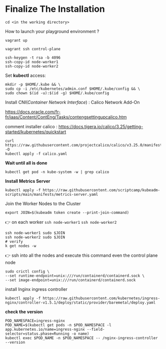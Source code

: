 # Finalize The Installation



```shell
cd <in the working directory>
```



How to launch your playground environment ?


```shell
vagrant up
```

```shell
vagrant ssh control-plane
```

```shell
ssh-keygen -t rsa -b 4096
ssh-copy-id node-worker1
ssh-copy-id node-worker2
```

Set **kubectl** access:

```shell
mkdir -p $HOME/.kube && \
sudo cp -i /etc/kubernetes/admin.conf $HOME/.kube/config && \
sudo chown $(id -u):$(id -g) $HOME/.kube/config
```

Install CNI(*Container Network Interface*) : Calico Network Add-On

https://docs.oracle.com/fr-fr/iaas/Content/ContEng/Tasks/contengsettingupcalico.htm

comment installer calico : https://docs.tigera.io/calico/3.25/getting-started/kubernetes/quickstart

```shell
curl https://raw.githubusercontent.com/projectcalico/calico/v3.25.0/manifests/calico.yaml -O
kubectl apply -f calico.yaml
```



**Wait until all is done**

```shell
kubectl get pod -n kube-system -w | grep calico
```



**Install Metrics Server**

```shell
kubectl apply -f https://raw.githubusercontent.com/scriptcamp/kubeadm-scripts/main/manifests/metrics-server.yaml
```



Join the Worker Nodes to the Cluster

```shell
export JOIN=$(kubeadm token create --print-join-command)
```

:point_right: on each worker `ssh node-worker1`  `ssh node-worker2`

```shell
ssh node-worker1 sudo $JOIN
ssh node-worker2 sudo $JOIN
# verify
k get nodes -w
```

:point_right: ssh into all the nodes and execute this command even the control plane node

```shell
sudo crictl config \
--set runtime-endpoint=unix:///run/containerd/containerd.sock \
--set image-endpoint=unix:///run/containerd/containerd.sock
```

install Inginx ingress controller

```shell
kubectl apply -f https://raw.githubusercontent.com/kubernetes/ingress-nginx/controller-v1.5.1/deploy/static/provider/baremetal/deploy.yaml
```



**check the version**

```shell
POD_NAMESPACE=ingress-nginx
POD_NAME=$(kubectl get pods -n $POD_NAMESPACE -l app.kubernetes.io/name=ingress-nginx --field-selector=status.phase=Running -o name)
kubectl exec $POD_NAME -n $POD_NAMESPACE -- /nginx-ingress-controller --version
```

